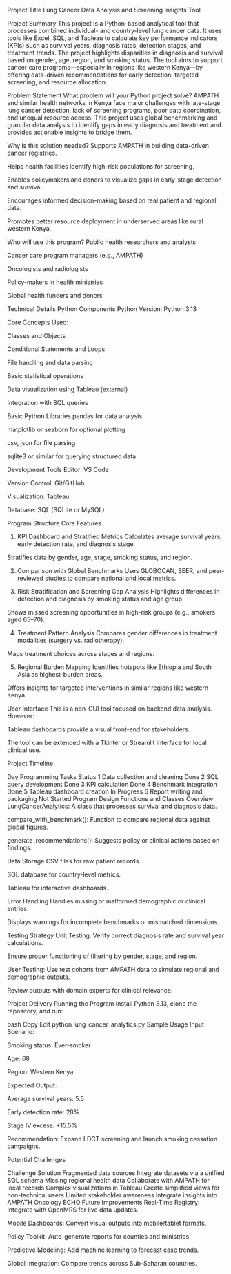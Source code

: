 Project Title
Lung Cancer Data Analysis and Screening Insights Tool

Project Summary
This project is a Python-based analytical tool that processes combined individual- and country-level lung cancer data. It uses tools like Excel, SQL, and Tableau to calculate key performance indicators (KPIs) such as survival years, diagnosis rates, detection stages, and treatment trends. The project highlights disparities in diagnosis and survival based on gender, age, region, and smoking status. The tool aims to support cancer care programs—especially in regions like western Kenya—by offering data-driven recommendations for early detection, targeted screening, and resource allocation.

Problem Statement
What problem will your Python project solve?
AMPATH and similar health networks in Kenya face major challenges with late-stage lung cancer detection, lack of screening programs, poor data coordination, and unequal resource access. This project uses global benchmarking and granular data analysis to identify gaps in early diagnosis and treatment and provides actionable insights to bridge them.

Why is this solution needed?
Supports AMPATH in building data-driven cancer registries.

Helps health facilities identify high-risk populations for screening.

Enables policymakers and donors to visualize gaps in early-stage detection and survival.

Encourages informed decision-making based on real patient and regional data.

Promotes better resource deployment in underserved areas like rural western Kenya.

Who will use this program?
Public health researchers and analysts

Cancer care program managers (e.g., AMPATH)

Oncologists and radiologists

Policy-makers in health ministries

Global health funders and donors

Technical Details
Python Components
Python Version:
Python 3.13

Core Concepts Used:

Classes and Objects

Conditional Statements and Loops

File handling and data parsing

Basic statistical operations

Data visualization using Tableau (external)

Integration with SQL queries

Basic Python Libraries
pandas for data analysis

matplotlib or seaborn for optional plotting

csv, json for file parsing

sqlite3 or similar for querying structured data

Development Tools
Editor: VS Code

Version Control: Git/GitHub

Visualization: Tableau

Database: SQL (SQLite or MySQL)

Program Structure
Core Features
1. KPI Dashboard and Stratified Metrics
Calculates average survival years, early detection rate, and diagnosis stage.

Stratifies data by gender, age, stage, smoking status, and region.

2. Comparison with Global Benchmarks
Uses GLOBOCAN, SEER, and peer-reviewed studies to compare national and local metrics.

3. Risk Stratification and Screening Gap Analysis
Highlights differences in detection and diagnosis by smoking status and age group.

Shows missed screening opportunities in high-risk groups (e.g., smokers aged 65–70).

4. Treatment Pattern Analysis
Compares gender differences in treatment modalities (surgery vs. radiotherapy).

Maps treatment choices across stages and regions.

5. Regional Burden Mapping
Identifies hotspots like Ethiopia and South Asia as highest-burden areas.

Offers insights for targeted interventions in similar regions like western Kenya.

User Interface
This is a non-GUI tool focused on backend data analysis. However:

Tableau dashboards provide a visual front-end for stakeholders.

The tool can be extended with a Tkinter or Streamlit interface for local clinical use.

Project Timeline

Day	Programming Tasks	Status
1	Data collection and cleaning	Done
2	SQL query development	Done
3	KPI calculation	Done
4	Benchmark integration	Done
5	Tableau dashboard creation	In Progress
6	Report writing and packaging	Not Started
Program Design
Functions and Classes Overview
LungCancerAnalytics: A class that processes survival and diagnosis data.

compare_with_benchmark(): Function to compare regional data against global figures.

generate_recommendations(): Suggests policy or clinical actions based on findings.

Data Storage
CSV files for raw patient records.

SQL database for country-level metrics.

Tableau for interactive dashboards.

Error Handling
Handles missing or malformed demographic or clinical entries.

Displays warnings for incomplete benchmarks or mismatched dimensions.

Testing Strategy
Unit Testing:
Verify correct diagnosis rate and survival year calculations.

Ensure proper functioning of filtering by gender, stage, and region.

User Testing:
Use test cohorts from AMPATH data to simulate regional and demographic outputs.

Review outputs with domain experts for clinical relevance.

Project Delivery
Running the Program
Install Python 3.13, clone the repository, and run:

bash
Copy
Edit
python lung_cancer_analytics.py
Sample Usage
Input Scenario:

Smoking status: Ever-smoker

Age: 68

Region: Western Kenya

Expected Output:

Average survival years: 5.5

Early detection rate: 28%

Stage IV excess: +15.5%

Recommendation: Expand LDCT screening and launch smoking cessation campaigns.

Potential Challenges

Challenge	Solution
Fragmented data sources	Integrate datasets via a unified SQL schema
Missing regional health data	Collaborate with AMPATH for local records
Complex visualizations in Tableau	Create simplified views for non-technical users
Limited stakeholder awareness	Integrate insights into AMPATH Oncology ECHO
Future Improvements
Real-Time Registry: Integrate with OpenMRS for live data updates.

Mobile Dashboards: Convert visual outputs into mobile/tablet formats.

Policy Toolkit: Auto-generate reports for counties and ministries.

Predictive Modeling: Add machine learning to forecast case trends.

Global Integration: Compare trends across Sub-Saharan countries.



